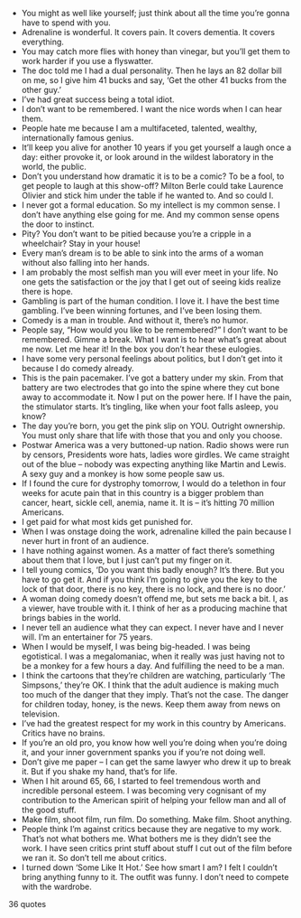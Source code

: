  - You might as well like yourself; just think about all the time you’re gonna have to spend with you.
 - Adrenaline is wonderful. It covers pain. It covers dementia. It covers everything.
 - You may catch more flies with honey than vinegar, but you’ll get them to work harder if you use a flyswatter.
 - The doc told me I had a dual personality. Then he lays an 82 dollar bill on me, so I give him 41 bucks and say, ‘Get the other 41 bucks from the other guy.’
 - I’ve had great success being a total idiot.
 - I don’t want to be remembered. I want the nice words when I can hear them.
 - People hate me because I am a multifaceted, talented, wealthy, internationally famous genius.
 - It’ll keep you alive for another 10 years if you get yourself a laugh once a day: either provoke it, or look around in the wildest laboratory in the world, the public.
 - Don’t you understand how dramatic it is to be a comic? To be a fool, to get people to laugh at this show-off? Milton Berle could take Laurence Olivier and stick him under the table if he wanted to. And so could I.
 - I never got a formal education. So my intellect is my common sense. I don’t have anything else going for me. And my common sense opens the door to instinct.
 - Pity? You don’t want to be pitied because you’re a cripple in a wheelchair? Stay in your house!
 - Every man’s dream is to be able to sink into the arms of a woman without also falling into her hands.
 - I am probably the most selfish man you will ever meet in your life. No one gets the satisfaction or the joy that I get out of seeing kids realize there is hope.
 - Gambling is part of the human condition. I love it. I have the best time gambling. I’ve been winning fortunes, and I’ve been losing them.
 - Comedy is a man in trouble. And without it, there’s no humor.
 - People say, “How would you like to be remembered?” I don’t want to be remembered. Gimme a break. What I want is to hear what’s great about me now. Let me hear it! In the box you don’t hear these eulogies.
 - I have some very personal feelings about politics, but I don’t get into it because I do comedy already.
 - This is the pain pacemaker. I’ve got a battery under my skin. From that battery are two electrodes that go into the spine where they cut bone away to accommodate it. Now I put on the power here. If I have the pain, the stimulator starts. It’s tingling, like when your foot falls asleep, you know?
 - The day you’re born, you get the pink slip on YOU. Outright ownership. You must only share that life with those that you and only you choose.
 - Postwar America was a very buttoned-up nation. Radio shows were run by censors, Presidents wore hats, ladies wore girdles. We came straight out of the blue – nobody was expecting anything like Martin and Lewis. A sexy guy and a monkey is how some people saw us.
 - If I found the cure for dystrophy tomorrow, I would do a telethon in four weeks for acute pain that in this country is a bigger problem than cancer, heart, sickle cell, anemia, name it. It is – it’s hitting 70 million Americans.
 - I get paid for what most kids get punished for.
 - When I was onstage doing the work, adrenaline killed the pain because I never hurt in front of an audience.
 - I have nothing against women. As a matter of fact there’s something about them that I love, but I just can’t put my finger on it.
 - I tell young comics, ‘Do you want this badly enough? It’s there. But you have to go get it. And if you think I’m going to give you the key to the lock of that door, there is no key, there is no lock, and there is no door.’
 - A woman doing comedy doesn’t offend me, but sets me back a bit. I, as a viewer, have trouble with it. I think of her as a producing machine that brings babies in the world.
 - I never tell an audience what they can expect. I never have and I never will. I’m an entertainer for 75 years.
 - When I would be myself, I was being big-headed. I was being egotistical. I was a megalomaniac, when it really was just having not to be a monkey for a few hours a day. And fulfilling the need to be a man.
 - I think the cartoons that they’re children are watching, particularly ‘The Simpsons,’ they’re OK. I think that the adult audience is making much too much of the danger that they imply. That’s not the case. The danger for children today, honey, is the news. Keep them away from news on television.
 - I’ve had the greatest respect for my work in this country by Americans. Critics have no brains.
 - If you’re an old pro, you know how well you’re doing when you’re doing it, and your inner government spanks you if you’re not doing well.
 - Don’t give me paper – I can get the same lawyer who drew it up to break it. But if you shake my hand, that’s for life.
 - When I hit around 65, 66, I started to feel tremendous worth and incredible personal esteem. I was becoming very cognisant of my contribution to the American spirit of helping your fellow man and all of the good stuff.
 - Make film, shoot film, run film. Do something. Make film. Shoot anything.
 - People think I’m against critics because they are negative to my work. That’s not what bothers me. What bothers me is they didn’t see the work. I have seen critics print stuff about stuff I cut out of the film before we ran it. So don’t tell me about critics.
 - I turned down ‘Some Like It Hot.’ See how smart I am? I felt I couldn’t bring anything funny to it. The outfit was funny. I don’t need to compete with the wardrobe.

36 quotes